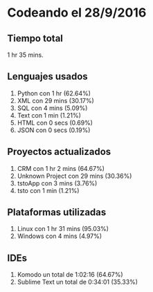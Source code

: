 # Codeando el 28/9/2016

## Tiempo total
1 hr 35 mins.

## Lenguajes usados
1. Python con 1 hr (62.64%)
1. XML con 29 mins (30.17%)
1. SQL con 4 mins (5.09%)
1. Text con 1 min (1.21%)
1. HTML con 0 secs (0.69%)
1. JSON con 0 secs (0.19%)

## Proyectos actualizados
1. CRM con 1 hr 2 mins (64.67%)
1. Unknown Project con 29 mins (30.36%)
1. tstoApp con 3 mins (3.76%)
1. tsto con 1 min (1.21%)

## Plataformas utilizadas
1. Linux con 1 hr 31 mins (95.03%)
1. Windows con 4 mins (4.97%)

## IDEs
1. Komodo un total de 1:02:16 (64.67%)
1. Sublime Text un total de 0:34:01 (35.33%)
